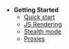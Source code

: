 <!-- docs/_sidebar.md -->

- **Getting Started**
	- [Quick start](quickstart.md)
	- [JS Rendering](js.md)
	- [Stealth mode](stealth.md)
	- [Proxies](proxies.md)

